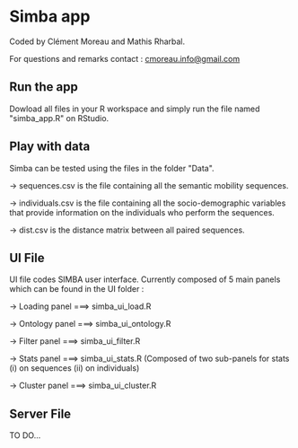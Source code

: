 # Simba app

Coded by Clément Moreau and Mathis Rharbal. 

For questions and remarks contact : cmoreau.info@gmail.com

## Run the app

Dowload all files in your R workspace and simply run the file named "simba_app.R" on RStudio.

## Play with data

Simba can be tested using the files in the folder "Data". 

-> sequences.csv    is the file containing all the semantic mobility sequences.

-> individuals.csv  is the file containing all the socio-demographic variables that provide information on the individuals who perform the sequences. 

-> dist.csv         is the distance matrix between all paired sequences. 

## UI File

UI file codes SIMBA user interface. Currently composed of 5 main panels which can be found in the UI folder : 

-> Loading panel   ===> simba_ui_load.R

-> Ontology panel  ===> simba_ui_ontology.R

-> Filter panel    ===> simba_ui_filter.R

-> Stats panel     ===> simba_ui_stats.R   (Composed of two sub-panels for stats (i) on sequences (ii) on individuals)    

-> Cluster panel   ===> simba_ui_cluster.R

## Server File

TO DO...
